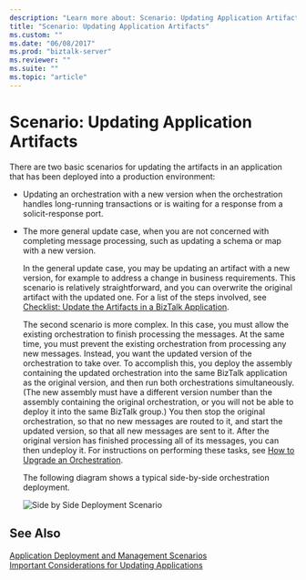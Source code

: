 ```yaml
---
description: "Learn more about: Scenario: Updating Application Artifacts"
title: "Scenario: Updating Application Artifacts"
ms.custom: ""
ms.date: "06/08/2017"
ms.prod: "biztalk-server"
ms.reviewer: ""
ms.suite: ""
ms.topic: "article"
---
```

# Scenario: Updating Application Artifacts
There are two basic scenarios for updating the artifacts in an application that has been deployed into a production environment:  
  
- Updating an orchestration with a new version when the orchestration handles long-running transactions or is waiting for a response from a solicit-response port.  
  
- The more general update case, when you are not concerned with completing message processing, such as updating a schema or map with a new version.  
  
  In the general update case, you may be updating an artifact with a new version, for example to address a change in business requirements. This scenario is relatively straightforward, and you can overwrite the original artifact with the updated one. For a list of the steps involved, see [Checklist: Update the Artifacts in a BizTalk Application](../core/checklist-update-the-artifacts-in-a-biztalk-application.md).  
  
  The second scenario is more complex. In this case, you must allow the existing orchestration to finish processing the messages. At the same time, you must prevent the existing orchestration from processing any new messages. Instead, you want the updated version of the orchestration to take over. To accomplish this, you deploy the assembly containing the updated orchestration into the same BizTalk application as the original version, and then run both orchestrations simultaneously. (The new assembly must have a different version number than the assembly containing the original orchestration, or you will not be able to deploy it into the same BizTalk group.) You then stop the original orchestration, so that no new messages are routed to it, and start the updated version, so that all new messages are sent to it. After the original version has finished processing all of its messages, you can then undeploy it. For instructions on performing these tasks, see [How to Upgrade an Orchestration](../core/how-to-upgrade-an-orchestration.md).  
  
  The following diagram shows a typical side-by-side orchestration deployment.  
  
  ![Side by Side Deployment Scenario](../core/media/ebiz-depl-sidebyside-scenario.gif "ebiz_depl_sidebyside_scenario")  
  
## See Also  
 [Application Deployment and Management Scenarios](../core/application-deployment-and-management-scenarios.md)   
 [Important Considerations for Updating Applications](../core/important-considerations-for-updating-applications.md)
